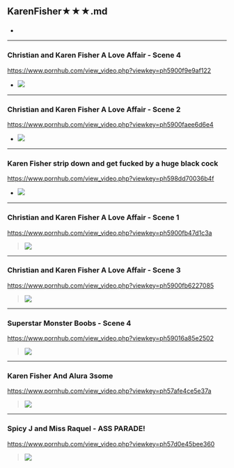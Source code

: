 ## KarenFisher★★★.md
### 

- ![]()
---
### Christian and Karen Fisher A Love Affair - Scene 4
https://www.pornhub.com/view_video.php?viewkey=ph5900f9e9af122
- ![](https://di.phncdn.com/videos/201704/26/114557451/original/(m=ecuKGgaaaa)(mh=_4FyCJOtuwFWxxoB)9.jpg)
---
### Christian and Karen Fisher A Love Affair - Scene 2
https://www.pornhub.com/view_video.php?viewkey=ph5900faee6d6e4
- ![](https://ci.phncdn.com/videos/201704/26/114558041/original/(m=ecuKGgaaaa)(mh=P7_Q0wMsVYLvzZwD)10.jpg)
---
### Karen Fisher strip down and get fucked by a huge black cock
https://www.pornhub.com/view_video.php?viewkey=ph598dd70036b4f
- ![](https://di.phncdn.com/videos/201708/11/128196391/original/(m=ecuKGgaaaa)(mh=0DCLBW14Guj1E8ge)11.jpg)
---
### Christian and Karen Fisher A Love Affair - Scene 1
https://www.pornhub.com/view_video.php?viewkey=ph5900fb47d1c3a
>![](https://ci.phncdn.com/videos/201704/26/114558251/original/(m=ecuKGgaaaa)(mh=V7ulyDhk3ktmkWuV)6.jpg)
---
### Christian and Karen Fisher A Love Affair - Scene 3
https://www.pornhub.com/view_video.php?viewkey=ph5900fb6227085
>![](https://ci.phncdn.com/videos/201704/26/114558291/original/(m=ecuKGgaaaa)(mh=LbSSKDqCNnwaM4gZ)5.jpg)
---
### Superstar Monster Boobs - Scene 4
https://www.pornhub.com/view_video.php?viewkey=ph59016a85e2502
>![](https://ci.phncdn.com/videos/201704/27/114596921/original/(m=ecuKGgaaaa)(mh=IwCyAkRZAvePG2e1)7.jpg)
---
### Karen Fisher And Alura 3some
https://www.pornhub.com/view_video.php?viewkey=ph57afe4ce5e37a
>![](https://di.phncdn.com/videos/201608/14/85737651/original/(m=ecuKGgaaaa)(mh=meTZvDscH2qIY7fM)13.jpg)
---
### Spicy J and Miss Raquel - ASS PARADE!
https://www.pornhub.com/view_video.php?viewkey=ph57d0e45bee360
>![](https://ci.phncdn.com/videos/201609/08/88736611/original/(m=ecuKGgaaaa)(mh=-QvE9m6qTOvR33SZ)12.jpg)
